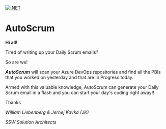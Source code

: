 [![.NET](https://github.com/jernejk/AutoScrum/actions/workflows/dotnet.yml/badge.svg)](https://github.com/jernejk/AutoScrum/actions/workflows/dotnet.yml)

# AutoScrum

**Hi all!**

Tired of writing up your Daily Scrum emails?

So are we!

***AutoScrum*** will scan your Azure DevOps repositories and find all the PBIs that you worked on yesterday and that are In Progress today.

Armed with this valuable knowledge, AutoScrum can generate your Daily Scrum email in a flash and you can start your day's coding right away!!

Thanks

*William Liebenberg & Jernej Kavka (JK)*

*SSW Solution Architects*
